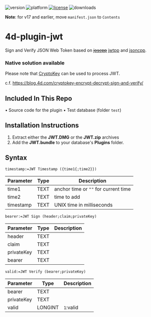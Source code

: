 ![version](https://img.shields.io/badge/version-17%2B-3E8B93)
![platform](https://img.shields.io/static/v1?label=platform&message=mac-intel%20|%20mac-arm%20|%20win-64&color=blue)
[![license](https://img.shields.io/github/license/miyako/4d-plugin-jwt)](LICENSE)
![downloads](https://img.shields.io/github/downloads/miyako/4d-plugin-jwt/total)

**Note**: for v17 and earlier, move `manifest.json` to `Contents`

# 4d-plugin-jwt
Sign and Verify JSON Web Token based on ~~[josepp](https://github.com/troian/josepp)~~ [jwtpp](https://github.com/troian/jwtpp) and [jsoncpp](https://github.com/open-source-parsers/jsoncpp).

### Native solution available

Please note that [CryptoKey](https://developer.4d.com/docs/en/API/CryptoKeyClass.html) can be used to process JWT.

c.f. https://blog.4d.com/cryptokey-encrypt-decrypt-sign-and-verify/

## Included In This Repo
• Source code for the plugin
• Test database (folder `test`)

## Installation Instructions
1. Extract either the **JWT.DMG** or the **JWT.zip** archives
2. Add the **JWT.bundle** to your database's **Plugins** folder.

## Syntax

```
timestamp:=JWT Timestamp ({time1{;time2}})
```

Parameter|Type|Description
------------|------------|----
time1|TEXT|anchor time or ``""`` for current time
time2|TEXT|time to add
timestamp|TEXT|UNIX time in milliseconds

```
bearer:=JWT Sign (header;claim;privateKey)
```

Parameter|Type|Description
------------|------------|----
header|TEXT|
claim|TEXT|
privateKey|TEXT|
bearer|TEXT|

```
valid:=JWT Verify (bearer;privateKey)
```

Parameter|Type|Description
------------|------------|----
bearer|TEXT|
privateKey|TEXT|
valid|LONGINT|``1``:valid

